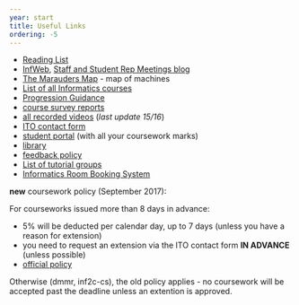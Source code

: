 ```yaml
---
year: start
title: Useful Links
ordering: -5
---
```


- [Reading List](https://goo.gl/9NkLch)
- [InfWeb](http://web.inf.ed.ac.uk/), [Staff and Student Rep Meetings blog](http://blog.inf.ed.ac.uk/issr/)
- [The Marauders Map](https://map.betterinformatics.com) - map of machines
- [List of all Informatics courses](http://course.inf.ed.ac.uk/)
- [Progression Guidance](http://web.inf.ed.ac.uk/infweb/student-services/ito/admin/progression-guidance)
- [course survey reports](http://www.inf.ed.ac.uk/admin/ITO/course-survey-reports/)
- [all recorded videos](http://groups.inf.ed.ac.uk/vision/VIDEO/) (*last update 15/16*)
- [ITO contact form](https://www.inf.ed.ac.uk/cgi-bin/iss/contact.cgi)
- [student portal](https://student.inf.ed.ac.uk/) (with all your coursework marks)
- [library](http://www.ed.ac.uk/schools-departments/information-services/library-museum-gallery)
- [feedback policy](http://www.inf.ed.ac.uk/student-services/teaching-organisation/for-taught-students/coursework-and-projects/coursework-assessment-and-feedback)
- [List of tutorial groups](https://portal.theon.inf.ed.ac.uk/reports/upt/open/TP072_Tutorial_Groups/)
- [Informatics Room Booking System](https://rbs.inf.ed.ac.uk/ito)

**new** coursework policy (September 2017):

For courseworks issued more than 8 days in advance:

- 5% will be deducted per calendar day, up to 7 days (unless you have a reason for extension)
- you need to request an extension via the ITO contact form **IN ADVANCE** (unless possible)
- [official policy](http://web.inf.ed.ac.uk/infweb/student-services/ito/admin/coursework-projects/late-coursework-extension-requests)

Otherwise (dmmr, inf2c-cs), the old policy applies - no coursework will be accepted past the deadline unless an extention is approved.

